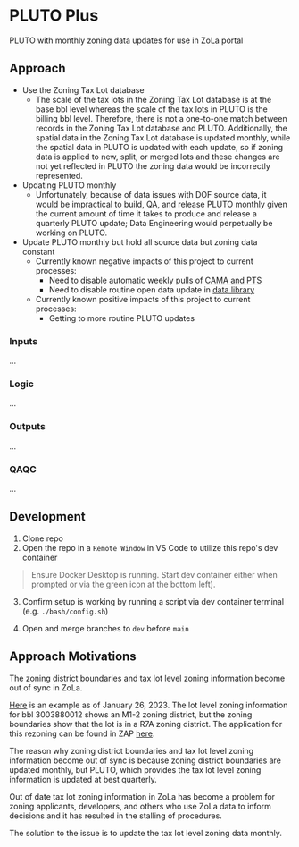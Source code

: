 # PLUTO Plus
PLUTO with monthly zoning data updates for use in ZoLa portal


## Approach
- Use the Zoning Tax Lot database
    - The scale of the tax lots in the Zoning Tax Lot database is at the base bbl level whereas the scale of the tax lots in PLUTO is the billing bbl level.  Therefore, there is not a one-to-one match between records in the Zoning Tax Lot database and PLUTO.  Additionally, the spatial data in the Zoning Tax Lot database is updated monthly, while the spatial data in PLUTO is updated with each update, so if zoning data is applied to new, split, or merged lots and these changes are not yet reflected in PLUTO the zoning data would be incorrectly represented.
- Updating PLUTO monthly
    - Unfortunately, because of data issues with DOF source data, it would be impractical to build, QA, and release PLUTO monthly given the current amount of time it takes to produce and release a quarterly PLUTO update; Data Engineering would perpetually be working on PLUTO.
- Update PLUTO monthly but hold all source data but zoning data constant
    - Currently known negative impacts of this project to current processes:
        - Need to disable automatic weekly pulls of [CAMA and PTS](https://github.com/NYCPlanning/db-pluto/actions)
        - Need to disable routine open data update in [data library](https://github.com/NYCPlanning/db-data-library/actions)
    - Currently known positive impacts of this project to current processes:
        - Getting to more routine PLUTO updates 

### Inputs
...

### Logic
...

### Outputs
...

### QAQC
...

## Development
1. Clone repo
2. Open the repo in a `Remote Window` in VS Code to utilize this repo's dev container
> Ensure Docker Desktop is running. Start dev container either when prompted or via the green icon at the bottom left).

3. Confirm setup is working by running a script via dev container terminal (e.g. `./bash/config.sh`)

4. Open and merge branches to `dev` before `main`

## Approach Motivations
The zoning district boundaries and tax lot level zoning information become out of sync in ZoLa.  

[Here](https://zola.planning.nyc.gov/l/lot/3/388/12?aerial-year=aerials-2016&layer-groups=%5B%22building-footprints%22%2C%22commercial-overlays%22%2C%22street-centerlines%22%2C%22subway%22%2C%22tax-lots%22%2C%22zoning-districts%22%5D&print=false&search=false&selectedFirm=%5B%22A%22%2C%22Shaded%20X%22%2C%22V%22%5D&selectedOverlays=%5B%22C1-1%22%2C%22C1-2%22%2C%22C1-3%22%2C%22C1-4%22%2C%22C1-5%22%2C%22C2-1%22%2C%22C2-2%22%2C%22C2-3%22%2C%22C2-4%22%2C%22C2-5%22%5D&selectedPfirm=%5B%22A%22%2C%22Shaded%20X%22%2C%22V%22%5D&selectedZoning=%5B%22BP%22%2C%22C1%22%2C%22C2%22%2C%22C3%22%2C%22C4%22%2C%22C5%22%2C%22C6%22%2C%22C7%22%2C%22C8%22%2C%22M1%22%2C%22M2%22%2C%22M3%22%2C%22PA%22%2C%22R1%22%2C%22R10%22%2C%22R2%22%2C%22R3%22%2C%22R4%22%2C%22R5%22%2C%22R6%22%2C%22R7%22%2C%22R8%22%2C%22R9%22%5D&shouldRefresh=false#18.35/40.683849/-73.982711) is an example as of January 26, 2023.  The lot level zoning information for bbl 3003880012 shows an M1-2 zoning district, but the zoning boundaries show that the lot is in a R7A zoning district.  The application for this rezoning can be found in ZAP [here](https://zap.planning.nyc.gov/projects/2019K0461).

The reason why zoning district boundaries and tax lot level zoning information become out of sync is because zoning district boundaries are updated monthly, but PLUTO, which provides the tax lot level zoning information is updated at best quarterly.

Out of date tax lot zoning information in ZoLa has become a problem for zoning applicants, developers, and others who use ZoLa data to inform decisions and it has resulted in the stalling of procedures.

The solution to the issue is to update the tax lot level zoning data monthly.